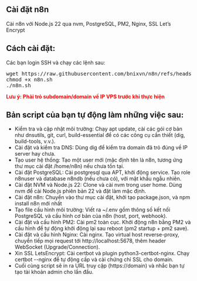 <h2>Cài đặt n8n</h2>
Cài n8n với Node.js 22 qua nvm, PostgreSQL, PM2, Nginx, SSL Let’s Encrypt
<h2>Cách cài đặt:</h2>
Các bạn login SSH và chạy các lệnh sau:
<pre>
wget https://raw.githubusercontent.com/bnixvn/n8n/refs/heads/main/n8n.sh
chmod +x n8n.sh
./n8n.sh
</pre>
<strong style="color:red;">Lưu ý: Phải trỏ subdomain/domain về IP VPS trước khi thực hiện</strong>
<h2>Bản script của bạn tự động làm những việc sau: </h2>

- Kiểm tra và cập nhật môi trường: Chạy apt update, cài các gói cơ bản như dnsutils, git, curl, build-essential để có các công cụ cần thiết (dig, build-tools, v.v.).
- Cài đặt và kiểm tra DNS: Dùng dig để kiểm tra domain đã trỏ đúng về IP server hay chưa.
- Tạo user hệ thống: Tạo một user mới (mặc định tên là n8n, tương ứng thư mục cài đặt /home/n8n) nếu chưa tồn tại.
- Cài đặt PostgreSQL: Cài postgresql qua APT, khởi động service. Tạo role n8nuser và database n8ndb (nếu chưa có), với mật khẩu ngẫu nhiên.
- Cài đặt NVM và Node.js 22: Clone và cài nvm trong user home. Dùng nvm để cài Node.js phiên bản 22 và đặt làm mặc định.
- Cài đặt n8n: Chuyển vào thư mục cài đặt, khởi tạo package.json, và npm install n8n mới nhất
- Tạo file cấu hình môi trường: Viết ra ~/.env gồm thông số kết nối PostgreSQL và cấu hình cơ bản của n8n (host, port, webhook).
- Cài đặt và cấu hình PM2: Cài pm2 toàn cục. Khởi động n8n bằng PM2 và cấu hình để tự động khởi động lại sau reboot (pm2 startup + pm2 save).
- Cài đặt và cấu hình Nginx: Cài nginx. Tạo virtual host reverse-proxy, chuyển tiếp mọi request tới http://localhost:5678, thêm header WebSocket (Upgrade/Connection).
- Xin SSL LetsEncrypt: Cài certbot và plugin python3-certbot-nginx. Chạy certbot --nginx để tự động cấp và cài chứng chỉ SSL cho domain.
- Cuối cùng script sẽ in ra URL truy cập (https://domain) và nhắc bạn tự tạo tài khoản admin cho lần đầu.
